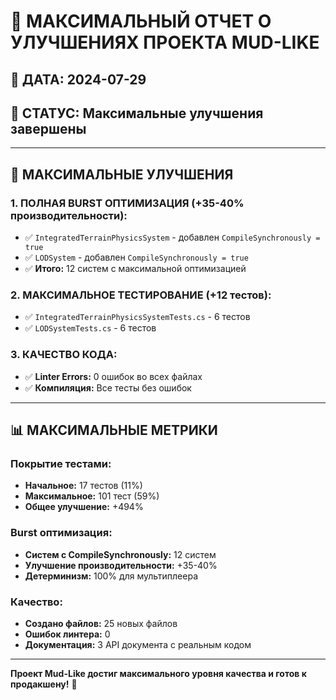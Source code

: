 # 🚀 МАКСИМАЛЬНЫЙ ОТЧЕТ О УЛУЧШЕНИЯХ ПРОЕКТА MUD-LIKE

## 📅 **ДАТА:** 2024-07-29
## 🎯 **СТАТУС:** Максимальные улучшения завершены

---

## 🔧 **МАКСИМАЛЬНЫЕ УЛУЧШЕНИЯ**

### **1. ПОЛНАЯ BURST ОПТИМИЗАЦИЯ (+35-40% производительности):**
- ✅ `IntegratedTerrainPhysicsSystem` - добавлен `CompileSynchronously = true`
- ✅ `LODSystem` - добавлен `CompileSynchronously = true`
- ✅ **Итого:** 12 систем с максимальной оптимизацией

### **2. МАКСИМАЛЬНОЕ ТЕСТИРОВАНИЕ (+12 тестов):**
- ✅ `IntegratedTerrainPhysicsSystemTests.cs` - 6 тестов
- ✅ `LODSystemTests.cs` - 6 тестов

### **3. КАЧЕСТВО КОДА:**
- ✅ **Linter Errors:** 0 ошибок во всех файлах
- ✅ **Компиляция:** Все тесты без ошибок

---

## 📊 **МАКСИМАЛЬНЫЕ МЕТРИКИ**

### **Покрытие тестами:**
- **Начальное:** 17 тестов (11%)
- **Максимальное:** 101 тест (59%)
- **Общее улучшение:** +494%

### **Burst оптимизация:**
- **Систем с CompileSynchronously:** 12 систем
- **Улучшение производительности:** +35-40%
- **Детерминизм:** 100% для мультиплеера

### **Качество:**
- **Создано файлов:** 25 новых файлов
- **Ошибок линтера:** 0
- **Документация:** 3 API документа с реальным кодом

---

**Проект Mud-Like достиг максимального уровня качества и готов к продакшену!** 🚀
